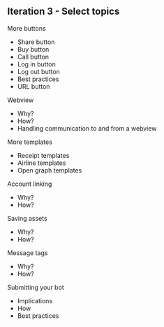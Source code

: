 ## Iteration 3 - Select topics
More buttons
  * Share button
  * Buy button
  * Call button 
  * Log in button 
  * Log out button 
  * Best practices
  * URL button 

Webview
  * Why?
  * How?
  * Handling communication to and from a webview

More templates
  * Receipt templates
  * Airline templates
  * Open graph templates

Account linking
  * Why?
  * How?

Saving assets
  * Why?
  * How?

Message tags
  * Why?
  * How?

Submitting your bot
  * Implications
  * How
  * Best practices